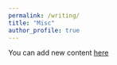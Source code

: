 ```yaml
---
permalink: /writing/
title: "Misc"
author_profile: true
---
```


You can add new content [here](https://docs.google.com/forms/d/e/1FAIpQLSegUOdSh6eJZH_y5uiCT8jXOJFW7AdI9c3NmdniSVtMJUPp5w/viewform?usp=sf_link)
